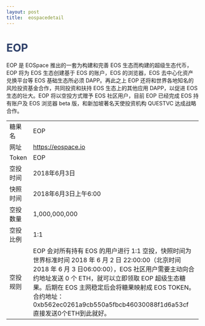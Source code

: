 ```yaml
---
layout: post
title:  eospacedetail
---
```


<h1 style="color: #2F416A">EOP</h1>
<p>
EOP 是 EOSpace 推出的一套为构建和完善 EOS 生态而构建的超级生态代币，EOP 将为 EOS 生态创建基于 EOS 的账户，EOS 的浏览器，EOS 去中心化资产兑换平台等 EOS 基础生态所必须 DAPP。再此之上 EOP 还将和世界各地知名的风险投资基金合作，共同投资和扶持 EOS 生态上的其他应用 DAPP，以促进 EOS 生态的壮大。EOP 将以空投方式赠予 EOS 社区用户，目前 EOP 已经完成 EOS 持有账户及 EOS 浏览器 beta 版，和新加坡著名天使投资机构 QUESTVC 达成战略合作。
</p>
<table class="center">
  <tbody>
    <tr>
        <td class="tablehalf">糖果名</td>
        <td class="tablehalf">EOP</td>
    </tr>
    <tr>
        <td>网址</td>
        <td><a href="https://eospace.io" target="_blank">https://eospace.io</a></td>
    </tr>
    <tr>
        <td>Token</td>
        <td>EOP</td>
    </tr>
    <tr>
        <td>空投时间</td>
        <td>2018年6月3日</td>
    </tr>
    <tr>
        <td>快照时间</td>
        <td>2018年6月3日上午6:00</td>
    </tr>
    <tr>
        <td>空投数量</td>
        <td>1,000,000,000</td>
    </tr>
    <tr>
        <td>空投比例</td>
        <td>1:1</td>
    </tr>
    <tr>
        <td>空投规则</td>
        <td>
        EOP 会对所有持有 EOS 的用户进行 1:1 空投，快照时间为世界标准时间 2018 年 6 月 2 日 22:00:00（北京时间 2018 年 6 月 3 日06:00:00），EOS 社区用户需要主动向合约地址发送 0 个 ETH，就可以立即领取 EOP 超级生态糖果。后期在 EOS 主网稳定后会将糖果映射成 EOS TOKEN。<br/>
        合约地址：0xb562ec0261a9cb550a5fbcb46030088f1d6a53cf 直接发送0个ETH到此就好。
        </td>
    </tr>
  </tbody>
</table>